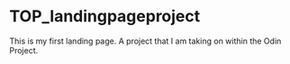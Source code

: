# TOP_landingpageproject
This is my first landing page. A project that I am taking on within the Odin Project.
